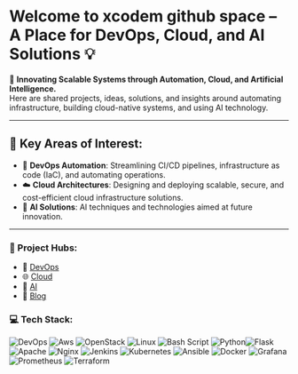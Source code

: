 # Welcome to xcodem github space – A Place for DevOps, Cloud, and AI Solutions 💡

🚀 **Innovating Scalable Systems through Automation, Cloud, and Artificial Intelligence.**  
Here are shared projects, ideas, solutions, and insights around automating infrastructure, building cloud-native systems, and using AI technology.

---

## 🚀 Key Areas of Interest:
- 🔧 **DevOps Automation**: Streamlining CI/CD pipelines, infrastructure as code (IaC), and automating operations.
- ☁️ **Cloud Architectures**: Designing and deploying scalable, secure, and cost-efficient cloud infrastructure solutions.
- 🤖 **AI Solutions**: AI techniques and technologies aimed at future innovation.

---

### 🔗 Project Hubs:
- 💼 [DevOps](https://github.com/xcodem/devops-solutions)
- 🌐 [Cloud](https://github.com/xcodem/cloud-solutions)
- 🤖 [AI](https://github.com/xcodem/ai-solutions)
- 📝 [Blog](https://xcodem.com)





### 💻 Tech Stack:
![DevOps](https://img.shields.io/badge/DevOps-Automation-blue?style=for-the-badge&logo=azuredevops&logoColor=white) ![Aws](https://img.shields.io/badge/AWS-Cloud-orange?style=for-the-badge&logo=amazonaws&logoColor=white) ![OpenStack](https://img.shields.io/badge/Openstack-%23f01742.svg?style=for-the-badge&logo=openstack&logoColor=white) ![Linux](https://img.shields.io/badge/Linux-OS-FCC624?style=for-the-badge&logo=linux&logoColor=black) ![Bash Script](https://img.shields.io/badge/bash_script-%23121011.svg?style=for-the-badge&logo=gnu-bash&logoColor=white) ![Python](https://img.shields.io/badge/python-3670A0?style=for-the-badge&logo=python&logoColor=ffdd54)![Flask](https://img.shields.io/badge/flask-%23000.svg?style=for-the-badge&logo=flask&logoColor=white) ![Apache](https://img.shields.io/badge/apache-%23D42029.svg?style=for-the-badge&logo=apache&logoColor=white) ![Nginx](https://img.shields.io/badge/nginx-%23009639.svg?style=for-the-badge&logo=nginx&logoColor=white) ![Jenkins](https://img.shields.io/badge/jenkins-%232C5263.svg?style=for-the-badge&logo=jenkins&logoColor=white) ![Kubernetes](https://img.shields.io/badge/kubernetes-%23326ce5.svg?style=for-the-badge&logo=kubernetes&logoColor=white) ![Ansible](https://img.shields.io/badge/ansible-%231A1918.svg?style=for-the-badge&logo=ansible&logoColor=white) ![Docker](https://img.shields.io/badge/docker-%230db7ed.svg?style=for-the-badge&logo=docker&logoColor=white) ![Grafana](https://img.shields.io/badge/grafana-%23F46800.svg?style=for-the-badge&logo=grafana&logoColor=white) ![Prometheus](https://img.shields.io/badge/Prometheus-E6522C?style=for-the-badge&logo=Prometheus&logoColor=white) ![Terraform](https://img.shields.io/badge/terraform-%235835CC.svg?style=for-the-badge&logo=terraform&logoColor=white)



